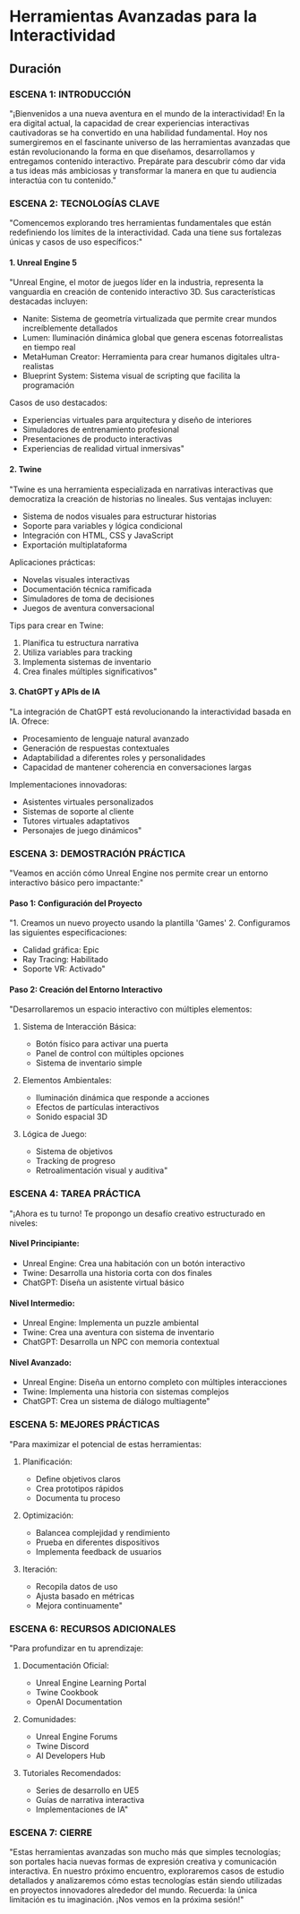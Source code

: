# Herramientas Avanzadas para la Interactividad

## Duración

### ESCENA 1: INTRODUCCIÓN
"¡Bienvenidos a una nueva aventura en el mundo de la interactividad! En la era digital actual, la capacidad de crear experiencias interactivas cautivadoras se ha convertido en una habilidad fundamental. Hoy nos sumergiremos en el fascinante universo de las herramientas avanzadas que están revolucionando la forma en que diseñamos, desarrollamos y entregamos contenido interactivo. Prepárate para descubrir cómo dar vida a tus ideas más ambiciosas y transformar la manera en que tu audiencia interactúa con tu contenido."

### ESCENA 2: TECNOLOGÍAS CLAVE
"Comencemos explorando tres herramientas fundamentales que están redefiniendo los límites de la interactividad. Cada una tiene sus fortalezas únicas y casos de uso específicos:"

#### 1. Unreal Engine 5
"Unreal Engine, el motor de juegos líder en la industria, representa la vanguardia en creación de contenido interactivo 3D. Sus características destacadas incluyen:

- Nanite: Sistema de geometría virtualizada que permite crear mundos increíblemente detallados
- Lumen: Iluminación dinámica global que genera escenas fotorrealistas en tiempo real
- MetaHuman Creator: Herramienta para crear humanos digitales ultra-realistas
- Blueprint System: Sistema visual de scripting que facilita la programación

Casos de uso destacados:
- Experiencias virtuales para arquitectura y diseño de interiores
- Simuladores de entrenamiento profesional
- Presentaciones de producto interactivas
- Experiencias de realidad virtual inmersivas"

#### 2. Twine
"Twine es una herramienta especializada en narrativas interactivas que democratiza la creación de historias no lineales. Sus ventajas incluyen:

- Sistema de nodos visuales para estructurar historias
- Soporte para variables y lógica condicional
- Integración con HTML, CSS y JavaScript
- Exportación multiplataforma

Aplicaciones prácticas:
- Novelas visuales interactivas
- Documentación técnica ramificada
- Simuladores de toma de decisiones
- Juegos de aventura conversacional

Tips para crear en Twine:
1. Planifica tu estructura narrativa
2. Utiliza variables para tracking
3. Implementa sistemas de inventario
4. Crea finales múltiples significativos"

#### 3. ChatGPT y APIs de IA
"La integración de ChatGPT está revolucionando la interactividad basada en IA. Ofrece:

- Procesamiento de lenguaje natural avanzado
- Generación de respuestas contextuales
- Adaptabilidad a diferentes roles y personalidades
- Capacidad de mantener coherencia en conversaciones largas

Implementaciones innovadoras:
- Asistentes virtuales personalizados
- Sistemas de soporte al cliente
- Tutores virtuales adaptativos
- Personajes de juego dinámicos"

### ESCENA 3: DEMOSTRACIÓN PRÁCTICA
"Veamos en acción cómo Unreal Engine nos permite crear un entorno interactivo básico pero impactante:"

#### Paso 1: Configuración del Proyecto
"1. Creamos un nuevo proyecto usando la plantilla 'Games'
2. Configuramos las siguientes especificaciones:
   - Calidad gráfica: Epic
   - Ray Tracing: Habilitado
   - Soporte VR: Activado"

#### Paso 2: Creación del Entorno Interactivo
"Desarrollaremos un espacio interactivo con múltiples elementos:

1. Sistema de Interacción Básica:
   - Botón físico para activar una puerta
   - Panel de control con múltiples opciones
   - Sistema de inventario simple

2. Elementos Ambientales:
   - Iluminación dinámica que responde a acciones
   - Efectos de partículas interactivos
   - Sonido espacial 3D

3. Lógica de Juego:
   - Sistema de objetivos
   - Tracking de progreso
   - Retroalimentación visual y auditiva"

### ESCENA 4: TAREA PRÁCTICA
"¡Ahora es tu turno! Te propongo un desafío creativo estructurado en niveles:

#### Nivel Principiante:
- Unreal Engine: Crea una habitación con un botón interactivo
- Twine: Desarrolla una historia corta con dos finales
- ChatGPT: Diseña un asistente virtual básico

#### Nivel Intermedio:
- Unreal Engine: Implementa un puzzle ambiental
- Twine: Crea una aventura con sistema de inventario
- ChatGPT: Desarrolla un NPC con memoria contextual

#### Nivel Avanzado:
- Unreal Engine: Diseña un entorno completo con múltiples interacciones
- Twine: Implementa una historia con sistemas complejos
- ChatGPT: Crea un sistema de diálogo multiagente"

### ESCENA 5: MEJORES PRÁCTICAS
"Para maximizar el potencial de estas herramientas:

1. Planificación:
   - Define objetivos claros
   - Crea prototipos rápidos
   - Documenta tu proceso

2. Optimización:
   - Balancea complejidad y rendimiento
   - Prueba en diferentes dispositivos
   - Implementa feedback de usuarios

3. Iteración:
   - Recopila datos de uso
   - Ajusta basado en métricas
   - Mejora continuamente"

### ESCENA 6: RECURSOS ADICIONALES
"Para profundizar en tu aprendizaje:

1. Documentación Oficial:
   - Unreal Engine Learning Portal
   - Twine Cookbook
   - OpenAI Documentation

2. Comunidades:
   - Unreal Engine Forums
   - Twine Discord
   - AI Developers Hub

3. Tutoriales Recomendados:
   - Series de desarrollo en UE5
   - Guías de narrativa interactiva
   - Implementaciones de IA"

### ESCENA 7: CIERRE
"Estas herramientas avanzadas son mucho más que simples tecnologías; son portales hacia nuevas formas de expresión creativa y comunicación interactiva. En nuestro próximo encuentro, exploraremos casos de estudio detallados y analizaremos cómo estas tecnologías están siendo utilizadas en proyectos innovadores alrededor del mundo. Recuerda: la única limitación es tu imaginación. ¡Nos vemos en la próxima sesión!"